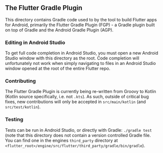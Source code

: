 ## The Flutter Gradle Plugin

This directory contains Gradle code used to by the tool to build Flutter apps for Android,
primarily the Flutter Gradle Plugin (FGP) - a Gradle plugin built on top of Gradle and the Android 
Gradle Plugin (AGP).

### Editing in Android Studio

To get full code completion in Android Studio, you must open a new Android Studio window with this 
directory as the root. Code completion will unfortunately not work when simply navigating to files 
in an Android Studio window opened at the root of the entire Flutter repo.

### Contributing

The Flutter Gradle Plugin is currently being re-written from Groovy to Kotlin 
(Kotlin source specifically, i.e. not `.kts`). As such, outside of critical bug fixes, 
new contributions will only be accepted in `src/main/kotlin` (and `src/test/kotlin`).

### Testing

Tests can be run in Android Studio, or directly with Gradle: `./gradle test` 
(note that this directory does not contain a version controlled Gradle file. You can find one in 
the engines `third_party` directory at 
`<flutter_root>/engine/src/flutter/third_party/gradle/bin/gradle`).
